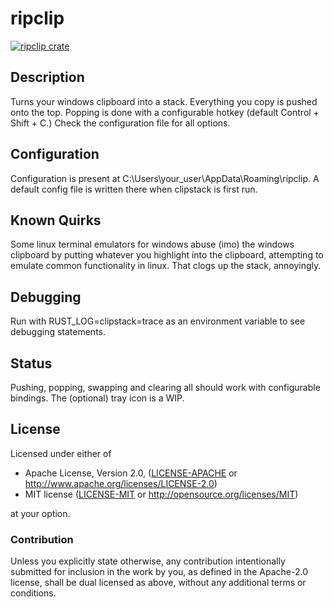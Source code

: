 # ripclip
[![ripclip crate](https://img.shields.io/crates/v/ripclip.svg)](https://crates.io/crates/ripclip)
## Description
Turns your windows clipboard into a stack. Everything you copy is pushed onto the top. Popping is done with a configurable hotkey (default Control + Shift + C.) Check the configuration file for all options.
## Configuration
Configuration is present at C:\Users\your_user\AppData\Roaming\ripclip. A default config file is written there when clipstack is first run.
## Known Quirks
Some linux terminal emulators for windows abuse (imo) the windows clipboard by putting whatever you highlight into the clipboard, attempting to emulate common functionality in linux. That clogs up the stack, annoyingly.
## Debugging
Run with RUST_LOG=clipstack=trace as an environment variable to see debugging statements.
## Status
Pushing, popping, swapping and clearing all should work with configurable bindings. The (optional) tray icon is a WIP.

## License

Licensed under either of

 * Apache License, Version 2.0, ([LICENSE-APACHE](LICENSE-APACHE) or http://www.apache.org/licenses/LICENSE-2.0)
 * MIT license ([LICENSE-MIT](LICENSE-MIT) or http://opensource.org/licenses/MIT)

at your option.

### Contribution

Unless you explicitly state otherwise, any contribution intentionally submitted
for inclusion in the work by you, as defined in the Apache-2.0 license, shall be dual licensed as above, without any
additional terms or conditions.
